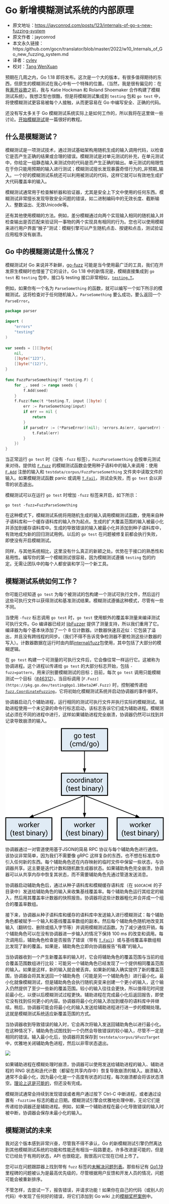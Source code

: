 # Go 新增模糊测试系统的内部原理

- 原文地址：https://jayconrod.com/posts/123/internals-of-go-s-new-fuzzing-system
- 原文作者：jayconrod
- 本文永久链接：https:/github.com/gocn/translator/blob/master/2022/w10_Internals_of_Go_new_fuzzing_system.md
- 译者：[cvley](https://github.com/cvley)
- 校对：[Tang WenXuan](https://github.com/1-st)

预期在几周之内，Go 1.18 即将发布。这次是一个大的版本，有很多值得期待的东西，但原生的模糊测试在我心中有一个特殊的位置。（当然，我是很有偏见的：在我[离开谷歌](https://jayconrod.com/posts/122/leaving-google)之前，我与 Katie Hockman 和 Roland Shoemaker 合作构建了模糊测试系统）。我想泛型也很酷，但是将模糊测试集成到 `testing` 包和 `go test` 中，将使模糊测试更容易被每个人接触，从而更容易在 Go 中编写安全、正确的代码。

还没有写太多关于 Go 模糊测试系统实际上是如何工作的，所以我将在这里做一些讨论。[开始模糊测试](https://go.dev/doc/tutorial/fuzz)是一篇很好的教程。

## 什么是模糊测试？

模糊测试是一项测试技术，通过测试基础架构用随机生成的输入调用代码，以检查它是否产生正确的结果或合理的错误。模糊测试是对单元测试的补充，在单元测试中，你给定一组静态输入来测试你的代码是否产生正确的输出。单元测试的局限性在于你只能用预期的输入进行测试；模糊测试擅长发现暴露奇怪行为的_非预期_输入。一个好的模糊测试系统还可以利用被测试的代码，这样它就可以有效地生成扩大代码覆盖率的输入。

模糊测试通常用于检查解析器和验证器，尤其是安全上下文中使用的任何东西。模糊测试非常擅长发现导致安全问题的错误，如二进制编码中的无效长度、截断输入、整数溢出、无效Unicode等。

还有其他使用模糊的方法。例如，差分模糊通过向两个实现输入相同的随机输入并检查输出是否匹配来验证同一事物的两个实现具有相同的行为。您也可以使用模糊来进行用户界面“猴子”测试：模糊引擎可以产生随机点击、按键和点击，测试验证应用程序没有崩溃。

## Go 中的模糊测试是什么情况？

模糊测试对 Go 来说并不新鲜，[go-fuzz](https://github.com/dvyukov/go-fuzz) 可能是当今使用最广泛的工具，我们在开发原生模糊时也借鉴了它的设计。Go 1.18 中的新情况是，模糊直接集成到 `go test` 和 `testing` 包中，接口与 testing 接口非常相似，[`testing.T`](https://pkg.go.dev/testing@go1.18beta2#T)。

例如，如果你有一个名为 `ParseSomething` 的函数，就可以编写一个如下所示的模糊测试。这将检查对于任何随机输入，`ParseSomething` 要么成功，要么返回一个 `ParseError`。

```Go
package parser

import (
    "errors"
    "testing"
)

var seeds = [][]byte{
    nil,
    []byte("123"),
    []byte("(12)"),
}

func FuzzParseSomething(f *testing.F) {
    for _, seed := range seeds {
        f.Add(seed)
    }
    f.Fuzz(func(t *testing.T, input []byte) {
        err := ParseSomething(input)
        if err == nil {
            return
        }
        if parseErr := (*ParseError)(nil); !errors.As(err, &parseErr) {
            t.Fatal(err)
        }
    })
}
```

当正常运行 `go test` 时（没有 `-fuzz` 标签），`FuzzParseSomething` 会按单元测试来对待。提供给 [`F.Fuzz`](https://pkg.go.dev/testing@go1.18beta2#F.Fuzz) 的模糊测试函数会使用种子语料中的输入来调用：使用 [`F.Add`](https://pkg.go.dev/testing@go1.18beta2#F.Add) 注册的输入和 `testdata/corpus/FuzzParseSomething` 文件夹中读取文件的输入。如果模糊测试函数 panic 或调用 [`T.Fail`](https://pkg.go.dev/testing@go1.18beta2#T.Fail)，测试会失败，而 `go test` 会以非零的状态退出。

模糊测试可以在运行 `go test` 时增加 `-fuzz` 标签来开启，如下所示：

```
go test -fuzz=FuzzParseSomething
```

在这种模式下，模糊测试系统将用随机生成的输入调用模糊测试函数，使用来自种子语料库和一个缓存语料库的输入作为起点。生成的扩大覆盖范围的输入被最小化并添加到缓存语料库中。生成的导致错误的输入被最小化并添加到种子语料库中，有效地成为新的回归测试用例。以后的 `go test` 在问题被修复前都会执行失败，即使没有开启模糊测试。

同样，与其他系统相比，这里没有什么真正的新颖之处。优势在于接口的熟悉性和易用性。编写你的第一个模糊测试很容易，因为模糊测试遵循 `testing` 包的约定。无需让团队中的每个人都安装和学习一个新工具。

## 模糊测试系统如何工作？

你可能已经知道 `go test` 为每个被测试的包构建一个测试可执行文件，然后运行这些可执行文件以获得测试和基准测试结果。模糊测试遵循这种模式，尽管有一些不同。

当使用 `-fuzz` 标志调用 `go test` 时，`go test` 使用额外的覆盖率测量来编译测试可执行文件。Go 编译器已经对 [libFuzzer](https://llvm.org/docs/LibFuzzer.html) 提供了测量支持，所以我们重用了它。编译器为每个基本块添加了一个 8 位计数器。计数器快速且近似：它包装了溢出，并且没有跨线程的同步。（我们不得不告诉竞争检测器不要检测这些计数器的写入）。计数器数据在运行时由内部[internal/fuzz](https://pkg.go.dev/internal/fuzz)包使用，其中包括了大部分的模糊逻辑。

在 `go test` 构建一个可测量的可执行文件后，它会像往常一样运行它。这被称为协调进程。这个进程以传递给 `go test` 的大部分标志开始，包括 `-fuzz=pattern`，用来识别要模糊测试的目标；目前，每次 `go test` 调用只能模糊测试一个目标（[#46312](https://github.com/golang/go/issues/46312)）。当目标调用 [`F.Fuzz](https://pkg.go.dev/testing@go1.18beta2#F.Fuzz)` 时，控制被传递给 [`fuzz.CoordinateFuzzing`](https://pkg.go.dev/internal/fuzz#CoordinateFuzzing)，它将初始化模糊测试系统并启动协调器的事件循环。

协调器启动几个辅助进程，运行相同的测试可执行文件并执行实际的模糊测试。辅助进程使用一个未记录的命令行标志启动，该标志告诉它们成为辅助进程。模糊测试必须在不同的进程中进行，这样如果辅助进程完全崩溃，协调器仍然可以找到并记录导致崩溃的输入。

![](../static/images/2022/w10_Internals_of_Go_new_fuzzing_system/fuzz-processes.svg)

协调器通过一对管道使用基于JSON的简易 RPC 协议与每个辅助角色进行通信。该协议非常简单，因为我们不需要像 gRPC 这样复杂的东西，也不想在标准库中引入任何新的东西。每个辅助角色还在内存映射的临时文件中保留一些状态，与协调器共享。这主要是迭代计数和随机数生成器状态。如果辅助角色完全崩溃，协调器可以从共享内存中恢复其状态，而不需要辅助角色先通过管道发送消息。

协调器启动辅助角色后，通过从种子语料库和模糊缓存语料库（在 `$GOCACHE` 的子目录中）发送给辅助角色的输入来收集基线覆盖率。每个辅助角色运行其给定的输入，然后用其覆盖率计数器的快照报告。协调器将这些计数器粗化并合并成一个组合的覆盖率数组。

接下来，协调器从种子语料库和缓存的语料库中发送输入进行模糊测试：每个辅助角色都被赋予一个输入和基线覆盖率数组的副本。然后每个辅助角色随机地改变其输入（翻转位、删除或插入字节等）并调用模糊测试函数。为了减少通信开销，每个辅助角色可以在没有协调器进一步输入的情况下保持 100 ms 的改变和调用。每次调用后，辅助角色检查是否报告了错误（带有 [`T.Fail`](https://pkg.go.dev/testing@go1.18beta2#T.Fail)）或与基线覆盖率数组相比发现了新的覆盖。如果是，辅助角色立即向协调器报告“有趣”的输入。

当协调器收到一个产生新覆盖率的输入时，它会将辅助角色的覆盖范围与当前的组合覆盖范围数组进行比较：可能另一个辅助角色已经发现了一个提供相同覆盖范围的输入。如果是这样，新的输入就会被丢弃。如果新的输入确实提供了新的覆盖范围，协调器会将其发送回一个辅助角色（可能是另一个辅助角色）进行最小化。最小化就像模糊测试，但是辅助角色会执行随机突变来创建一个更小的输入，这个输入仍然提供了至少一些新的覆盖范围。较小的输入往往会更快，所以值得花时间提前最小化，以便以后模糊测试过程更快。辅助进程在完成最小化后返回报告，即使它没有找到任何更小的内容。协调器将最小化的输入添加到缓存的语料库中并继续。稍后，协调器可能会将最小化的输入发送给辅助进程进行进一步的模糊处理。这就是模糊测试系统适应新覆盖范围的方式。

当协调器收到导致错误的输入时，它会再次将输入发送回辅助角色以进行最小化。在这种情况下，辅助角色试图找到一个仍然会导致错误的较小输入，尽管不一定是相同的错误。输入最小化后，协调器将其保存到 `testdata/corpus/$FuzzTarget` 中，优雅地关闭辅助角色进程，然后以非零状态退出。

![](https://jayconrod.com/images/fuzz-communication.svg)

如果辅助进程在模糊处理时崩溃，协调器可以使用发送给辅助进程的输入、辅助进程的 RNG 状态和迭代计数（都留在共享内存中）恢复导致崩溃的输入。崩溃输入通常不会最小化，因为最小化是一个高度有状态的过程，每次崩溃都会将该状态清空。[理论上这是可能的](https://github.com/golang/go/issues/48163)，但还没有完成。

模糊测试通常会持续到发现错误或者用户通过按下 Ctrl-C 中断进程，或者通过设置有 `-fuzztime` 标志的截止日期。模糊测试引擎会优雅地处理中断，无论它们是传递给协调器还是辅助进程。例如，如果一个辅助进程在最小化导致错误的输入时被中断，协调器会保存未最小化的输入。

## 模糊测试的未来

我对这个版本感到非常兴奋，尽管我不得不承认，Go 的新模糊测试引擎仍然离达到其他模糊测试系统的功能和性能还有相当一段路要走。许多改进是可能的，但是它已经处于有用的状态，API 也很稳定。我很高兴它现在已经上市了。

您可以在问题跟踪器上找到带有 `fuzz` 标签的[未解决问题列表](https://github.com/golang/go/issues?q=is%3Aissue+is%3Aopen+label%3Afuzz)。那些标记有 [Go1.19](https://github.com/golang/go/issues?q=is%3Aissue+is%3Aopen+label%3Afuzz+milestone%3AGo1.19) 里程碑的问题被认为是最高优先级的，尽管根据用户反馈和开发人员的情况，问题可能会被重新排序。 

不管怎样，去尝试一下，报告错误，并请求功能！如果你在自己的代码（或别人的代码）中发现了任何好的错误，将它们添加到 Go wiki 上的[模糊奖杯案例](https://github.com/golang/go/wiki/Fuzzing-trophy-case)中。
